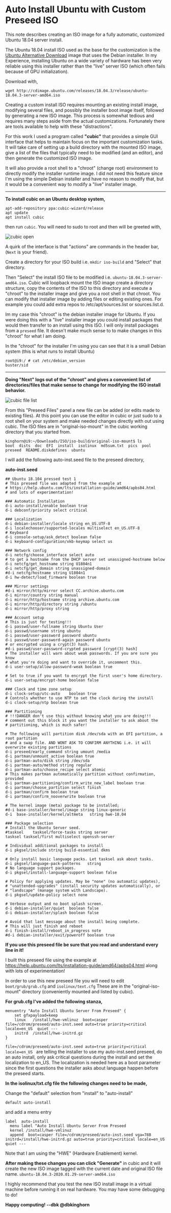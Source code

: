 # Auto Install Ubuntu with Custom Preseed ISO

This note describes creating an ISO image for a fully automatic, customized Ubuntu 18.04 server install. 

The Ubuntu 18.04 install ISO used as the base for the customization is the [Ubuntu Alternative Download](http://cdimage.ubuntu.com/releases/18.04.3/release/) image that uses the Debian installer. In my Experience, installing Ubuntu on a wide variety of hardware has been very reliable using this installer rather than the "live" server ISO (which often fails because of GPU initialization).

Download with,
```
wget http://cdimage.ubuntu.com/releases/18.04.3/release/ubuntu-18.04.3-server-amd64.iso
```

Creating a custom install ISO requires mounting an existing install image, modifying several files, and possibly the installer boot image itself, followed by generating a new ISO image. This process is somewhat tedious and requires many steps aside from the actual customizations. Fortunately there are tools available to help with these "distractions".

For this work I used a program called **"cubic"** that provides a simple GUI interface that helps to maintain focus on the important customization tasks. It will take care of setting up a build directory with the mounted ISO image, give a list of the files that typically need to be modified (and an editor), and then generate the customized ISO image. 

It will also provide a root shell to a "chroot" (change root) environment to directly modify the installer runtime image. I did not need this feature since I'm using the simple Debian installer and have no reason to modify that, but it would be a convenient way to modify a "live" installer image.  

---

**To install cubic on an Ubuntu desktop system,**
```
apt-add-repository ppa:cubic-wizard/release
apt update
apt install cubic
```
then run `cubic`. You will need to sudo to root and then will be greeted with,

![cubic open](cubic-main.png)

A quirk of the interface is that "actions" are commands in the header bar, (`Next` is your friend).

Create a directory for your ISO build i.e.  `mkdir iso-build` and "Select" that directory.

Then "Select" the install ISO file to be modified i.e. `ubuntu-18.04.3-server-amd64.iso`. Cubic will loopback mount the ISO image create a directory structure, copy the contents of the ISO to this directory and execute a "chroot" to the installer image and give you a root shell in that chroot. You can modify that installer image by adding files or editing existing ones. For example you could add extra repos to /etc/apt/sources.list or sources.list.d.

Im my case this "chroot" is the debian installer image for Ubuntu. If you were doing this with a "live" installer image you could install packages that would then transfer to an install using this ISO. I will only install packages from a `preseed` file. It doesn't make much sense to to make changes in this "chroot" for what I am doing. 

In the "chroot" for the installer I'm using you can see that it is a small Debian system (this is what runs to install Ubuntu)
``` 
root@i9:/ # cat /etc/debian_version 
buster/sid
```

---

**Doing "Next" logs out of the "chroot" and gives a convenient list of directories/files that make sense to change for modifying the ISO install behavior.**

![ cubic file list](cubic-pressed.png)

From this "Preseed Files" panel a new file can be added (or edits made to existing files).  At this point you can use the editor in cubic or just sudo to a root shell on your system and make needed changes directly with out using cubic. The ISO files are in "original-iso-mount" in the cubic working directory that you started from. 

```
kinghorn@i9:~/Downloads/ISO/iso-build/original-iso-mount$ ls
boot  dists  doc  EFI  install  isolinux  md5sum.txt  pics  pool  preseed  README.diskdefines  ubuntu
```

I will add the following auto-inst.seed file to the preseed directory,

**auto-inst.seed**
```
## Ubuntu 18.104 pressed test 1
# This preseed file was adapted from the example at 
# https://help.ubuntu.com/lts/installation-guide/amd64/apbs04.html
# and lots of experimentation!

### Automatic Installation
d-i auto-install/enable boolean true
d-i debconf/priority select critical

### Localization
d-i debian-installer/locale string en_US.UTF-8
d-i localechooser/supported-locales multiselect en_US.UTF-8
# Keyboard
d-i console-setup/ask_detect boolean false
d-i keyboard-configuration/xkb-keymap select us

### Network config
d-i netcfg/choose_interface select auto
# to get a hostname from the DHCP server set unassigned-hostname below
d-i netcfg/get_hostname string U1804n1
d-i netcfg/get_domain string unassigned-domain
#d-i netcfg/hostname string U1804n1
d-i hw-detect/load_firmware boolean true

### Mirror settings
#d-i mirror/http/mirror select CC.archive.ubuntu.com
d-i mirror/country string manual
d-i mirror/http/hostname string archive.ubuntu.com
d-i mirror/http/directory string /ubuntu
d-i mirror/http/proxy string

### Account setup
# This is just for testing!!!
d-i passwd/user-fullname string Ubuntu User
d-i passwd/username string ubuntu
d-i passwd/user-password password ubuntu
d-i passwd/user-password-again password ubuntu
# or encrypted using a crypt(3) hash.
#d-i passwd/user-password-crypted password [crypt(3) hash]
# The installer will warn about weak passwords. If you are sure you know
# what you're doing and want to override it, uncomment this.
d-i user-setup/allow-password-weak boolean true

# Set to true if you want to encrypt the first user's home directory.
d-i user-setup/encrypt-home boolean false

### Clock and time zone setup
d-i	clock-setup/utc-auto	boolean true
# Controls whether to use NTP to set the clock during the install
d-i clock-setup/ntp boolean true

### Partitioning
# !!!DANGER don't use this without knowing what you are doing!!!
# comment out this block it you want the installer to ask about the 
# partitioning, which is much safer!

# The following will partition disk /dev/sda with an EFI partition, a root partition
# and a swap file. AND WONT ASK TO CONFIRM ANYTHING i.e. it will overwrite existing partitions
d-i preseed/early_command string umount /media
d-i partman/unmount_active boolean true
d-i partman-auto/disk string /dev/sda
d-i partman-auto/method string regular
d-i partman-auto/choose_recipe select atomic
# This makes partman automatically partition without confirmation, provided
d-i partman-partitioning/confirm_write_new_label boolean true
d-i partman/choose_partition select finish
d-i partman/confirm boolean true
d-i partman/confirm_nooverwrite boolean true

# The kernel image (meta) package to be installed;
#d-i base-installer/kernel/image string linux-generic
d-i  base-installer/kernel/altmeta   string hwe-18.04

### Package selection
# Install the Ubuntu Server seed.
#tasksel	tasksel/force-tasks	string server
tasksel tasksel/first multiselect openssh-server

# Individual additional packages to install
d-i pkgsel/include string build-essential dkms

# Only install basic language packs. Let tasksel ask about tasks.
d-i	pkgsel/language-pack-patterns	string
# No language support packages.
d-i	pkgsel/install-language-support	boolean false

# Policy for applying updates. May be "none" (no automatic updates),
# "unattended-upgrades" (install security updates automatically), or
# "landscape" (manage system with Landscape).
d-i pkgsel/update-policy select none

# Verbose output and no boot splash screen.
d-i	debian-installer/quiet	boolean false
d-i	debian-installer/splash	boolean false

# Avoid that last message about the install being complete.
# This will just finish and reboot
d-i finish-install/reboot_in_progress note
#d-i debian-installer/exit/poweroff boolean true
```

**If you use this preseed file be sure that you read and understand every line in it!** 

I built this preseed file using the example at https://help.ubuntu.com/lts/installation-guide/amd64/apbs04.html
along with lots of experimentation!


In order to use this new preseed file you will need to edit `boot/grub/grub.cfg` and `isolinux/text.cfg`
These are in the "original-iso-mount" directory (conveniently mounted and listed by cubic). 

**For grub.cfg I've added the following stanza,**

```
menuentry "Auto Install Ubuntu Server From Preseed" {
	set gfxpayload=keep
	linux	/install/hwe-vmlinuz  boot=casper file=/cdrom/preseed/auto-inst.seed auto=true priority=critical locale=en_US  quiet ---
	initrd	/install/hwe-initrd.gz
}
```

`file=/cdrom/preseed/auto-inst.seed auto=true priority=critical locale=en_US ` are telling the installer to use my auto-inst.seed preseed, do an auto install, only ask critical questions during the install and set the localization to en_US. The localization is needed here as a boot parameter since the first questions the installer asks about language happen before the preseed starts.

**In the isolinux/txt.cfg file the following changes need to be made,**

Change the "default" selection from "install" to "auto-install"
```
default auto-install
```

and add a menu entry

```
label  auto-install
  menu label ^Auto Install Ubuntu Server From Preseed
  kernel /install/hwe-vmlinuz
  append  boot=casper file=/cdrom/preseed/auto-inst.seed vga=788 initrd=/install/hwe-initrd.gz auto=true priority=critical locale=en_US  quiet ---
```

Note that I am using the "HWE" (Hardware Enablement) kernel.

**After making these changes you can click "Generate"** in cubic and it will create the new ISO image tagged with the current date and original ISO file name. `ubuntu-18.04.3-2020.01.29-server-amd64.iso`

I highly recommend that you test the new ISO install image in a virtual machine before running it on real hardware. You may have some debugging to do!


**Happy computing!  --dbk @dbkinghorn**
